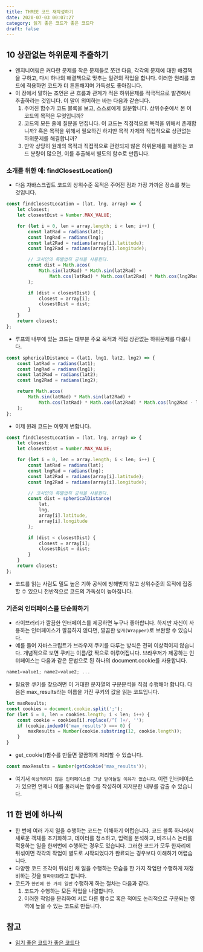 ```yaml
---
title: THREE 코드 재작성하기
date: 2020-07-03 00:07:27
category: 읽기 좋은 코드가 좋은 코드다
draft: false
---
```


## 10 상관없는 하위문제 추출하기

- 엔지니어링은 커다란 문제를 작은 문제들로 쪼갠 다음, 각각의 문제에 대한 해결책을 구하고, 다시 하나의 해결책으로 맞추는 일련의 작업을 합니다. 이러한 원리를 코드에 적용하면 코드가 더 튼튼해지며 가독성도 좋아집니다.
- 이 장에서 말하는 조언은 큰 흐름과 관계가 적은 하위문제를 적극적으로 발견해서 추출하라는 것입니다. 이 말이 의미하는 바는 다음과 같습니다.
  1. 주어진 함수가 코드 블록을 보고, 스스로에게 질문합니다. 상위수준에서 본 이 코드의 목적은 무엇입니까?
  2. 코드의 모든 줄에 질문을 던집니다. 이 코드는 직접적으로 목적을 위해서 존재합니까? 혹은 목적을 위해서 필요하긴 하지만 목적 자체와 직접적으로 상관없는 하위문제를 해결합니까?
  3. 만약 상당히 원래의 목적과 직접적으로 관련되지 않은 하위문제를 해결하는 코드 분량이 많으면, 이를 추출해서 별도의 함수로 만듭니다.

### 소개를 위한 예: findClosestLocation()

- 다음 자바스크립트 코드의 상위수준 목적은 주어진 점과 가장 가까운 장소를 찾는 것입니다.

```javascript
const findClosestLocation = (lat, lng, array) => {
	let closest;
	let closestDist = Number.MAX_VALUE;

	for (let i = 0, len = array.length; i < len; i++) {
		const latRad = radians(lat);
		const lngRad = radians(lng);
		const lat2Rad = radians(array[i].latitude);
		const lng2Rad = radians(array[i].longitude);

		// 코사인의 특별법칙 공식을 사용한다.
		const dist = Math.acos(
			Math.sin(latRad) * Math.sin(lat2Rad) +
				Math.cos(latRad) * Math.cos(lat2Rad) * Math.cos(lng2Rad - lngRad)
		);

		if (dist < closestDist) {
			closest = array[i];
			closestDist = dist;
		}
	}
	return closest;
};
```

- 루프의 내부에 있는 코드는 대부분 주요 목적과 직접 상관없는 하위문제를 다룹니다.

```javascript
const sphericalDistance = (lat1, lng1, lat2, lng2) => {
	const latRad = radians(lat1);
	const lngRad = radians(lng1);
	const lat2Rad = radians(lat2);
	const lng2Rad = radians(lng2);

	return Math.acos(
		Math.sin(latRad) * Math.sin(lat2Rad) +
			Math.cos(latRad) * Math.cos(lat2Rad) * Math.cos(lng2Rad - lngRad)
	);
};
```

- 이제 원래 코드는 이렇게 변합니다.

```javascript
const findClosestLocation = (lat, lng, array) => {
	let closest;
	let closestDist = Number.MAX_VALUE;

	for (let i = 0, len = array.length; i < len; i++) {
		const latRad = radians(lat);
		const lngRad = radians(lng);
		const lat2Rad = radians(array[i].latitude);
		const lng2Rad = radians(array[i].longitude);

		// 코사인의 특별법칙 공식을 사용한다.
		const dist = sphericalDistance(
			lat,
			lng,
			array[i].latitude,
			array[i].longitude
		);

		if (dist < closestDist) {
			closest = array[i];
			closestDist = dist;
		}
	}
	return closest;
};
```

- 코드를 읽는 사람도 밀도 높은 기하 공식에 방해받지 않고 상위수준의 목적에 집중할 수 있으니 전반적으로 코드의 가독성이 높아집니다.

### 기존의 인터페이스를 단순화하기

- 라이브러리가 깔끔한 인터페이스를 제공하면 누구나 좋아합니다. 하지만 자신이 사용하는 인터페이스가 깔끔하지 않다면, 깔끔한 `덮개(Wrapper)`로 보완할 수 있습니다.
- 예를 들어 자바스크립트가 브라우저 쿠키를 다루는 방식은 전혀 이상적이지 않습니다. 개념적으로 보면 쿠키는 이름/값 짝으로 이루어집니다. 브라우저가 제공하는 인터페이스는 다음과 같은 문법으로 된 하나의 document.cookie를 사용합니다.

```javascript
name1=value1; name2=value2; ...
```

- 필요한 쿠키를 찾으려면 이 거대한 문자열의 구문분석을 직접 수행해야 합니다. 다음은 max_results라는 이름을 가진 쿠키의 값을 읽는 코드입니다.

```javascript
let maxResults;
const cookies = document.cookie.split(';');
for (let i = 0, len = cookies.length; i < len; i++) {
	const cookie = cookies[i].replace(/^[ ]+/, '');
	if (cookie.indexOf('max_results') === 0) {
		maxResults = Number(cookie.substring(12, cookie.length));
	}
}
```

- get_cookie()함수를 만들면 깔끔하게 처리할 수 있습니다.

```javascript
const maxResults = Number(getCookie('max_results'));
```

- 여기서 `이상적이지 않은 인터페이스를 그냥 받아들일 이유가 없습니다`. 이런 인터페이스가 있으면 언제나 이를 둘러싸는 함수를 작성하여 지저분한 내부를 감출 수 있습니다.

## 11 한 번에 하나씩

- 한 번에 여러 가지 일을 수행하는 코드는 이해하기 어렵습니다. 코드 블록 하나에서 새로운 객체를 초기화하고, 데이터를 청소하고, 입력을 분석하고, 비즈니스 논리를 적용하는 일을 한꺼번에 수행하는 경우도 있습니다. 그러한 코드가 모두 한자리에 뒤섞이면 각각의 작업이 별도로 시작되었다가 완료되는 경우보다 이해하기 어렵습니다.
- 다양한 코드 조각이 뒤섞인 채 일을 수행하는 모습을 한 가지 작업만 수행하게 재정비하는 것을 `탈파편화`라고 합니다.
- 코드가 `한번에 한 가지 일만` 수행하게 하는 절차는 다음과 같다.
  1. 코드가 수행하는 모든 작업을 나열합니다.
  2. 이러한 작업을 분리하여 서로 다른 함수로 혹은 적어도 논리적으로 구분되는 영역에 높을 수 있는 코드로 만듭니다.

## 참고

- [읽기 좋은 코드가 좋은 코드다](https://peter-cho.gitbook.io/book/11/undefined-4#one)
